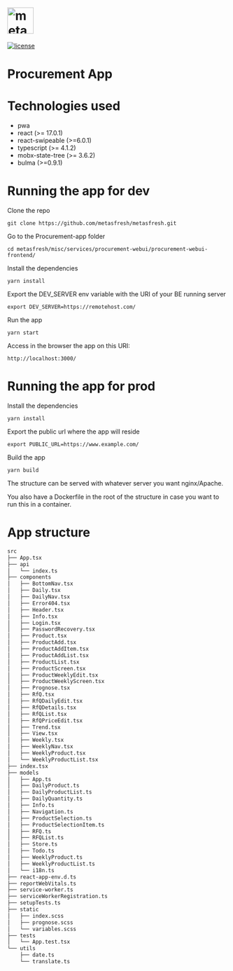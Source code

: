 # <img src='/images/metasfresh-logo-slogan-969x248.png' height='60' alt='metasfresh Logo - We do Open Source ERP' aria-label='metasfresh.com' /></a>
[![license](https://img.shields.io/badge/license-GPL-blue.svg)](https://github.com/metasfresh/metasfresh/blob/master/LICENSE.md)
# Procurement App

# Technologies used

* pwa
* react (>= 17.0.1)
* react-swipeable (>=6.0.1)
* typescript (>= 4.1.2)
* mobx-state-tree (>= 3.6.2)
* bulma (>=0.9.1)

# Running the app for dev

Clone the repo

`git clone https://github.com/metasfresh/metasfresh.git`

Go to the Procurement-app folder

`cd metasfresh/misc/services/procurement-webui/procurement-webui-frontend/`

Install the dependencies

`yarn install`

Export the DEV_SERVER env variable with the URI of your BE running server

`export DEV_SERVER=https://remotehost.com/`

Run the app

`yarn start`

Access in the browser the app on this URI:

`http://localhost:3000/`

# Running the app for prod

Install the dependencies

`yarn install`

Export the public url where the app will reside

`export PUBLIC_URL=https://www.example.com/`

Build the app

`yarn build`

The structure can be served with whatever server you want nginx/Apache.


You also have a Dockerfile in the root of the structure in case you want to run this in a container.


# App structure

```bash
src
├── App.tsx
├── api
│   └── index.ts
├── components
│   ├── BottomNav.tsx
│   ├── Daily.tsx
│   ├── DailyNav.tsx
│   ├── Error404.tsx
│   ├── Header.tsx
│   ├── Info.tsx
│   ├── Login.tsx
│   ├── PasswordRecovery.tsx
│   ├── Product.tsx
│   ├── ProductAdd.tsx
│   ├── ProductAddItem.tsx
│   ├── ProductAddList.tsx
│   ├── ProductList.tsx
│   ├── ProductScreen.tsx
│   ├── ProductWeeklyEdit.tsx
│   ├── ProductWeeklyScreen.tsx
│   ├── Prognose.tsx
│   ├── RfQ.tsx
│   ├── RfQDailyEdit.tsx
│   ├── RfQDetails.tsx
│   ├── RfQList.tsx
│   ├── RfQPriceEdit.tsx
│   ├── Trend.tsx
│   ├── View.tsx
│   ├── Weekly.tsx
│   ├── WeeklyNav.tsx
│   ├── WeeklyProduct.tsx
│   └── WeeklyProductList.tsx
├── index.tsx
├── models
│   ├── App.ts
│   ├── DailyProduct.ts
│   ├── DailyProductList.ts
│   ├── DailyQuantity.ts
│   ├── Info.ts
│   ├── Navigation.ts
│   ├── ProductSelection.ts
│   ├── ProductSelectionItem.ts
│   ├── RFQ.ts
│   ├── RFQList.ts
│   ├── Store.ts
│   ├── Todo.ts
│   ├── WeeklyProduct.ts
│   ├── WeeklyProductList.ts
│   └── i18n.ts
├── react-app-env.d.ts
├── reportWebVitals.ts
├── service-worker.ts
├── serviceWorkerRegistration.ts
├── setupTests.ts
├── static
│   ├── index.scss
│   ├── prognose.scss
│   └── variables.scss
├── tests
│   └── App.test.tsx
└── utils
    ├── date.ts
    └── translate.ts

```


